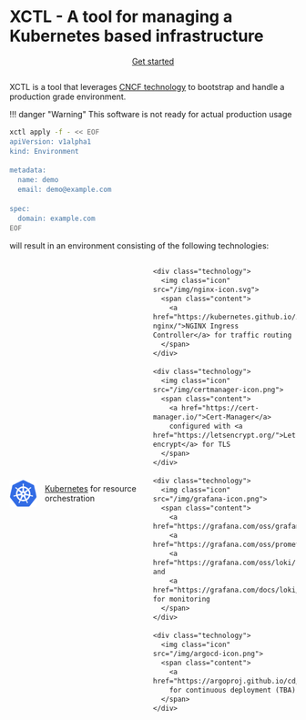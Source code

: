 # XCTL - A tool for managing a Kubernetes based infrastructure

<div class="buttons">
    <a class="md-button" href="/getting-started/apply-environment/">Get started</a>
</div>

XCTL is a tool that leverages [CNCF technology](https://www.cncf.io/) to bootstrap and handle a production grade environment.

!!! danger "Warning"
    This software is not ready for actual production usage

```bash
xctl apply -f - << EOF
apiVersion: v1alpha1
kind: Environment

metadata:
  name: demo
  email: demo@example.com

spec:
  domain: example.com
EOF
```

will result in an environment consisting of the following technologies:

<div class="technologies-container">
    <div class="technology">
      <img class="icon" src="/img/kubernetes-icon.svg">
      <span class="content">
        <a href="https://kubernetes.io/">Kubernetes</a> for resource orchestration
      </span>
    </div>

    <div class="technology">
      <img class="icon" src="/img/nginx-icon.svg">
      <span class="content">
        <a href="https://kubernetes.github.io/ingress-nginx/">NGINX Ingress Controller</a> for traffic routing
      </span>
    </div>

    <div class="technology">
      <img class="icon" src="/img/certmanager-icon.png">
      <span class="content">
        <a href="https://cert-manager.io/">Cert-Manager</a>
        configured with <a href="https://letsencrypt.org/">Let's encrypt</a> for TLS
      </span>
    </div>

    <div class="technology">
      <img class="icon" src="/img/grafana-icon.png">
      <span class="content">
        <a href="https://grafana.com/oss/grafana/">Grafana</a>,
        <a href="https://grafana.com/oss/prometheus/">Prometheus</a>,
        <a href="https://grafana.com/oss/loki/">Loki</a> and
        <a href="https://grafana.com/docs/loki/latest/clients/promtail/">Promtail</a> for monitoring
      </span>
    </div>

    <div class="technology">
      <img class="icon" src="/img/argocd-icon.png">
      <span class="content">
        <a href="https://argoproj.github.io/cd/">ArgoCD</a>
        for continuous deployment (TBA)
      </span>
    </div>
</div>

<style>
div.buttons {
    width: 100%;
    display: flex;

    justify-content: center;

    margin-bottom: 2em;
}

div.technologies-container {
    display: grid;
    grid-template-columns: 50% 50%;
}

div.technology {
  display: flex;
  align-items: center;

  margin-top: 1em;
}

img.icon {
  max-width: 48px;
  max-height: 48px;
  min-height: 48px;
}

span.content {
  margin-left: 1em;
}
</style>

